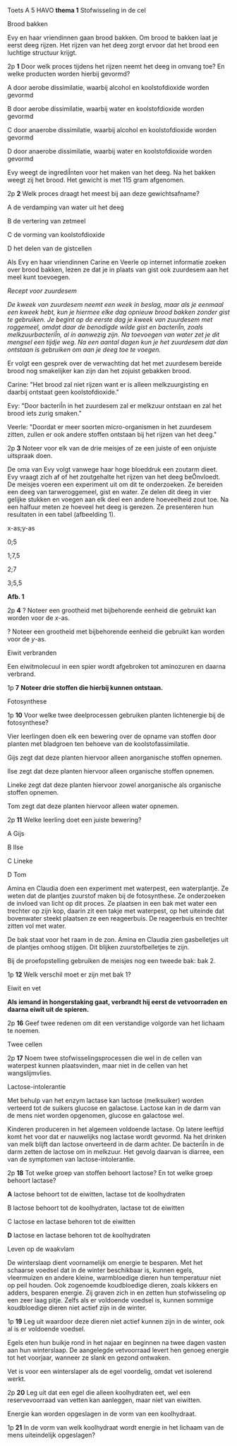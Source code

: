 Toets A 5 HAVO **thema 1** Stofwisseling in de cel

Brood bakken

Evy en haar vriendinnen gaan brood bakken. Om brood te bakken laat je eerst deeg rijzen. Het rijzen van het deeg zorgt ervoor dat het brood een luchtige structuur krijgt.

2p **1** Door welk proces tijdens het rijzen neemt het deeg in omvang toe? En welke producten worden hierbij gevormd?

A door aerobe dissimilatie, waarbij alcohol en koolstofdioxide worden gevormd

B door aerobe dissimilatie, waarbij water en koolstofdioxide worden gevormd

C door anaerobe dissimilatie, waarbij alcohol en koolstofdioxide worden gevormd

D door anaerobe dissimilatie, waarbij water en koolstofdioxide worden gevormd

Evy weegt de ingrediÎnten voor het maken van het deeg. Na het bakken weegt zij het brood. Het gewicht is met 115 gram afgenomen.

2p **2** Welk proces draagt het meest bij aan deze gewichtsafname?

A de verdamping van water uit het deeg

B de vertering van zetmeel

C de vorming van koolstofdioxide

D het delen van de gistcellen

Als Evy en haar vriendinnen Carine en Veerle op internet informatie zoeken over brood bakken, lezen ze dat je in plaats van gist ook zuurdesem aan het meel kunt toevoegen.

_Recept voor zuurdesem_

_De kweek van zuurdesem neemt een week in beslag, maar als je eenmaal een kweek hebt, kun je hiermee elke dag opnieuw brood bakken zonder gist te gebruiken. Je begint op de eerste dag je kweek van zuurdesem met roggemeel, omdat daar de benodigde wilde gist en bacteriÎn, zoals melkzuurbacteriÎn, al in aanwezig zijn. Na toevoegen van water zet je dit mengsel een tijdje weg. Na een aantal dagen kun je het zuurdesem dat dan ontstaan is gebruiken om aan je deeg toe te voegen._

Er volgt een gesprek over de verwachting dat het met zuurdesem bereide brood nog smakelijker kan zijn dan het zojuist gebakken brood.

Carine: "Het brood zal niet rijzen want er is alleen melkzuurgisting en daarbij ontstaat geen koolstofdioxide."

Evy: "Door bacteriÎn in het zuurdesem zal er melkzuur ontstaan en zal het brood iets zurig smaken."

Veerle: "Doordat er meer soorten micro-organismen in het zuurdesem zitten, zullen er ook andere stoffen ontstaan bij het rijzen van het deeg."

2p **3** Noteer voor elk van de drie meisjes of ze een juiste of een onjuiste uitspraak doen.

De oma van Evy volgt vanwege haar hoge bloeddruk een zoutarm dieet. Evy vraagt zich af of het zoutgehalte het rijzen van het deeg beÔnvloedt. De meisjes voeren een experiment uit om dit te onderzoeken. Ze bereiden een deeg van tarweroggemeel, gist en water. Ze delen dit deeg in vier gelijke stukken en voegen aan elk deel een andere hoeveelheid zout toe. Na een halfuur meten ze hoeveel het deeg is gerezen. Ze presenteren hun resultaten in een tabel (afbeelding 1).

x-as;y-as

0;5

1;7,5

2;7

3;5,5

**Afb. 1**

2p **4** ? Noteer een grootheid met bijbehorende eenheid die gebruikt kan worden voor de _x_-as.

? Noteer een grootheid met bijbehorende eenheid die gebruikt kan worden voor de _y_-as.

Eiwit verbranden

Een eiwitmolecuul in een spier wordt afgebroken tot aminozuren en daarna verbrand.

1p **7**  **Noteer drie stoffen die hierbij kunnen ontstaan.**

Fotosynthese

1p **10** Voor welke twee deelprocessen gebruiken planten lichtenergie bij de fotosynthese?

Vier leerlingen doen elk een bewering over de opname van stoffen door planten met bladgroen ten behoeve van de koolstofassimilatie.

Gijs zegt dat deze planten hiervoor alleen anorganische stoffen opnemen.

Ilse zegt dat deze planten hiervoor alleen organische stoffen opnemen.

Lineke zegt dat deze planten hiervoor zowel anorganische als organische stoffen opnemen.

Tom zegt dat deze planten hiervoor alleen water opnemen.

2p **11** Welke leerling doet een juiste bewering?

A Gijs

B Ilse

C Lineke

D Tom

Amina en Claudia doen een experiment met waterpest, een waterplantje. Ze weten dat de plantjes zuurstof maken bij de fotosynthese. Ze onderzoeken de invloed van licht op dit proces. Ze plaatsen in een bak met water een trechter op zijn kop, daarin zit een takje met waterpest, op het uiteinde dat bovenwater steekt plaatsen ze een reageerbuis. De reageerbuis en trechter zitten vol met water.

De bak staat voor het raam in de zon. Amina en Claudia zien gasbelletjes uit de plantjes omhoog stijgen. Dit blijken zuurstofbelletjes te zijn.

Bij de proefopstelling gebruiken de meisjes nog een tweede bak: bak 2.

1p **12** Welk verschil moet er zijn met bak 1?

Eiwit en vet

**Als iemand in hongerstaking gaat, verbrandt hij eerst de vetvoorraden en daarna eiwit uit de spieren.**

2p **16** Geef twee redenen om dit een verstandige volgorde van het lichaam te noemen.

Twee cellen

2p **17** Noem twee stofwisselingsprocessen die wel in de cellen van waterpest kunnen plaatsvinden, maar niet in de cellen van het wangslijmvlies.

Lactose-intolerantie

Met behulp van het enzym lactase kan lactose (melksuiker) worden verteerd tot de suikers glucose en galactose. Lactose kan in de darm van de mens niet worden opgenomen, glucose en galactose wel.

Kinderen produceren in het algemeen voldoende lactase. Op latere leeftijd komt het voor dat er nauwelijks nog lactase wordt gevormd. Na het drinken van melk blijft dan lactose onverteerd in de darm achter. De bacteriÎn in de darm zetten de lactose om in melkzuur. Het gevolg daarvan is diarree, een van de symptomen van lactose-intolerantie.

2p **18** Tot welke groep van stoffen behoort lactose? En tot welke groep behoort lactase?

**A** lactose behoort tot de eiwitten, lactase tot de koolhydraten

B lactose behoort tot de koolhydraten, lactase tot de eiwitten

C lactose en lactase behoren tot de eiwitten

**D** lactose en lactase behoren tot de koolhydraten

Leven op de waakvlam

De winterslaap dient voornamelijk om energie te besparen. Met het schaarse voedsel dat in de winter beschikbaar is, kunnen egels, vleermuizen en andere kleine, warmbloedige dieren hun temperatuur niet op peil houden. Ook zogenoemde koudbloedige dieren, zoals kikkers en adders, besparen energie. Zij graven zich in en zetten hun stofwisseling op een zeer laag pitje. Zelfs als er voldoende voedsel is, kunnen sommige koudbloedige dieren niet actief zijn in de winter.

1p **19** Leg uit waardoor deze dieren niet actief kunnen zijn in de winter, ook al is er voldoende voedsel.

Egels eten hun buikje rond in het najaar en beginnen na twee dagen vasten aan hun winterslaap. De aangelegde vetvoorraad levert hen genoeg energie tot het voorjaar, wanneer ze slank en gezond ontwaken.

Vet is voor een winterslaper als de egel voordelig, omdat vet isolerend werkt.

2p **20** Leg uit dat een egel die alleen koolhydraten eet, wel een reservevoorraad van vetten kan aanleggen, maar niet van eiwitten.

Energie kan worden opgeslagen in de vorm van een koolhydraat.

1p **21** In de vorm van welk koolhydraat wordt energie in het lichaam van de mens uiteindelijk opgeslagen?
